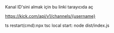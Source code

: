 Kanal ID'sini almak için bu linki tarayıcıda aç

https://kick.com/api/v1/channels/{username}


ts restart(cmd):npx tsc
local start: node dist/index.js
